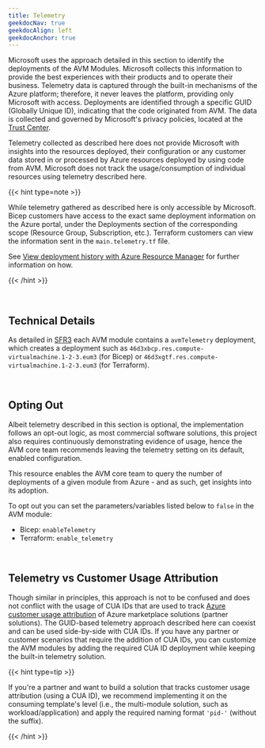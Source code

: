 ```yaml
---
title: Telemetry
geekdocNav: true
geekdocAlign: left
geekdocAnchor: true
---
```


Microsoft uses the approach detailed in this section to identify the deployments of the AVM Modules. Microsoft collects this information to provide the best experiences with their products and to operate their business. Telemetry data is captured through the built-in mechanisms of the Azure platform; therefore, it never leaves the platform, providing only Microsoft with access. Deployments are identified through a specific GUID (Globally Unique ID), indicating that the code originated from AVM. The data is collected and governed by Microsoft's privacy policies, located at the [Trust Center](https://www.microsoft.com/trust-center).

Telemetry collected as described here does not provide Microsoft with insights into the resources deployed, their configuration or any customer data stored in or processed by Azure resources deployed by using code from AVM. Microsoft does not track the usage/consumption of individual resources using telemetry described here.

{{< hint type=note >}}

While telemetry gathered as described here is only accessible by Microsoft. Bicep customers have access to the exact same deployment information on the Azure portal, under the Deployments section of the corresponding scope (Resource Group, Subscription, etc.). Terraform customers can view the information sent in the `main.telemetry.tf` file.

See [View deployment history with Azure Resource Manager](https://learn.microsoft.com/en-us/azure/azure-resource-manager/templates/deployment-history?tabs=azure-portal) for further information on how.

{{< /hint >}}

<br>

## Technical Details

As detailed in [SFR3](/Azure-Verified-Modules/specs/shared/#id-sfr3---category-telemetry---deploymentusage-telemetry) each AVM module contains a `avmTelemetry` deployment, which creates a deployment such as `46d3xbcp.res.compute-virtualmachine.1-2-3.eum3` (for Bicep) or `46d3xgtf.res.compute-virtualmachine.1-2-3.eum3` (for Terraform).

<br>

## Opting Out

Albeit telemetry described in this section is optional, the implementation follows an opt-out logic, as most commercial software solutions, this project also requires continuously demonstrating evidence of usage, hence the AVM core team recommends leaving the telemetry setting on its default, enabled configuration.

This resource enables the AVM core team to query the number of deployments of a given module from Azure - and as such, get insights into its adoption.

To opt out you can set the parameters/variables listed below to `false` in the AVM module:

- Bicep: `enableTelemetry`
- Terraform: `enable_telemetry`

<br>

## Telemetry vs Customer Usage Attribution

Though similar in principles, this approach is not to be confused and does not conflict with the usage of CUA IDs that are used to track [Azure customer usage attribution](https://learn.microsoft.com/partner-center/marketplace/azure-partner-customer-usage-attribution) of Azure marketplace solutions (partner solutions). The GUID-based telemetry approach described here can coexist and can be used side-by-side with CUA IDs. If you have any partner or customer scenarios that require the addition of CUA IDs, you can customize the AVM modules by adding the required CUA ID deployment while keeping the built-in telemetry solution.

{{< hint type=tip >}}

If you're a partner and want to build a solution that tracks customer usage attribution (using a CUA ID), we recommend implementing it on the consuming template's level (i.e., the multi-module solution, such as workload/application) and apply the required naming format `'pid-'` (without the suffix).

{{< /hint >}}
